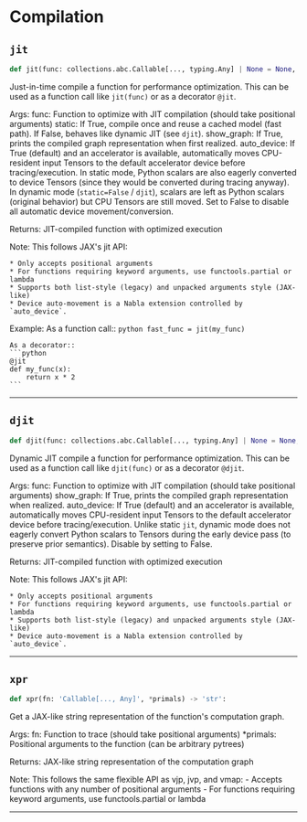 # Compilation

## `jit`

```python
def jit(func: collections.abc.Callable[..., typing.Any] | None = None, static: bool = True, show_graph: bool = False, auto_device: bool = True) -> collections.abc.Callable[..., typing.Any]:
```
Just-in-time compile a function for performance optimization.
This can be used as a function call like `jit(func)` or as a decorator `@jit`.

Args:
    func: Function to optimize with JIT compilation (should take positional arguments)
    static: If True, compile once and reuse a cached model (fast path). If False, behaves like dynamic JIT (see `djit`).
    show_graph: If True, prints the compiled graph representation when first realized.
    auto_device: If True (default) and an accelerator is available, automatically moves CPU-resident input Tensors
        to the default accelerator device before tracing/execution. In static mode, Python scalars are also
        eagerly converted to device Tensors (since they would be converted during tracing anyway). In dynamic
        mode (`static=False` / `djit`), scalars are left as Python scalars (original behavior) but CPU Tensors
        are still moved. Set to False to disable all automatic device movement/conversion.

Returns:
    JIT-compiled function with optimized execution

Note:
    This follows JAX's jit API:

    * Only accepts positional arguments
    * For functions requiring keyword arguments, use functools.partial or lambda
    * Supports both list-style (legacy) and unpacked arguments style (JAX-like)
    * Device auto-movement is a Nabla extension controlled by `auto_device`.

Example:
    As a function call::
    ```python
    fast_func = jit(my_func)
    ```

    As a decorator::
    ```python
    @jit
    def my_func(x):
        return x * 2
    ```

---
## `djit`

```python
def djit(func: collections.abc.Callable[..., typing.Any] | None = None, show_graph: bool = False, auto_device: bool = True) -> collections.abc.Callable[..., typing.Any]:
```
Dynamic JIT compile a function for performance optimization.
This can be used as a function call like `djit(func)` or as a decorator `@djit`.

Args:
    func: Function to optimize with JIT compilation (should take positional arguments)
    show_graph: If True, prints the compiled graph representation when realized.
    auto_device: If True (default) and an accelerator is available, automatically moves CPU-resident input Tensors
        to the default accelerator device before tracing/execution. Unlike static `jit`, dynamic mode does not
        eagerly convert Python scalars to Tensors during the early device pass (to preserve prior semantics).
        Disable by setting to False.

Returns:
    JIT-compiled function with optimized execution

Note:
    This follows JAX's jit API:

    * Only accepts positional arguments
    * For functions requiring keyword arguments, use functools.partial or lambda
    * Supports both list-style (legacy) and unpacked arguments style (JAX-like)
    * Device auto-movement is a Nabla extension controlled by `auto_device`.

---
## `xpr`

```python
def xpr(fn: 'Callable[..., Any]', *primals) -> 'str':
```
Get a JAX-like string representation of the function's computation graph.

Args:
    fn: Function to trace (should take positional arguments)
    *primals: Positional arguments to the function (can be arbitrary pytrees)

Returns:
    JAX-like string representation of the computation graph

Note:
    This follows the same flexible API as vjp, jvp, and vmap:
    - Accepts functions with any number of positional arguments
    - For functions requiring keyword arguments, use functools.partial or lambda

---
